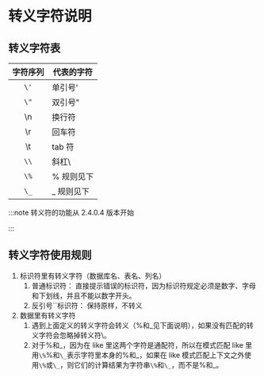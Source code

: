 # 转义字符说明

## 转义字符表

| 字符序列 | **代表的字符** |
| :------: | -------------- |
|   `\'`   | 单引号'        |
|   `\"`   | 双引号"        |
|    \n    | 换行符         |
|    \r    | 回车符         |
|    \t    | tab 符         |
|   `\\`   | 斜杠\          |
|   `\%`   | % 规则见下     |
|   `\_`   | \_ 规则见下    |

:::note
转义符的功能从 2.4.0.4 版本开始

:::

## 转义字符使用规则

1. 标识符里有转义字符（数据库名、表名、列名）
   1. 普通标识符： 直接提示错误的标识符，因为标识符规定必须是数字、字母和下划线，并且不能以数字开头。
   2. 反引号``标识符： 保持原样，不转义
2. 数据里有转义字符
   1. 遇到上面定义的转义字符会转义（%和\_见下面说明），如果没有匹配的转义字符会忽略掉转义符\。
   2. 对于%和\_，因为在 like 里这两个字符是通配符，所以在模式匹配 like 里用`\%`%和`\_`表示字符里本身的%和\_，如果在 like 模式匹配上下文之外使用`\%`或`\_`，则它们的计算结果为字符串`\%`和`\_`，而不是%和\_。

